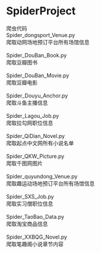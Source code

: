 # SpiderProject
爬虫代码</br>
Spider_dongsport_Venue.py</br>
爬取动网场地预订平台所有场馆信息</br>
</br>
Spider_DouBan_Book.py</br>
爬取豆瓣图书</br>
</br>
Spider_DouBan_Movie.py</br>
爬取豆瓣电影</br>
</br>
Spider_Douyu_Anchor.py</br>
爬取斗鱼主播信息</br>
</br>
Spider_Lagou_Job.py</br>
爬取拉勾网职位信息</br>
</br>
Spider_QiDian_Novel.py</br>
爬取起点中文网所有小说名单</br>
</br>
Spider_QKW_Picture.py</br>
爬取千图网图片</br>
</br>
Spider_quyundong_Venue.py</br>
爬取趣运动场地预订平台所有场馆信息</br>
</br>
Spider_SXS_Job.py</br>
爬取实习僧职位信息</br>
</br>
Spider_TaoBao_Data.py</br>
爬取淘宝商品信息</br>
</br>
Spider_XXBQG_Novel.py</br>
爬取笔趣阁小说章节内容</br>
